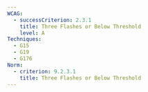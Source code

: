 ```yaml
---
WCAG:
  - successCriterion: 2.3.1
    title: Three Flashes or Below Threshold
    level: A
Techniques:
  - G15
  - G19
  - G176
Norm:
  - criterion: 9.2.3.1
    title: Three Flashes or Below Threshold
---
```

